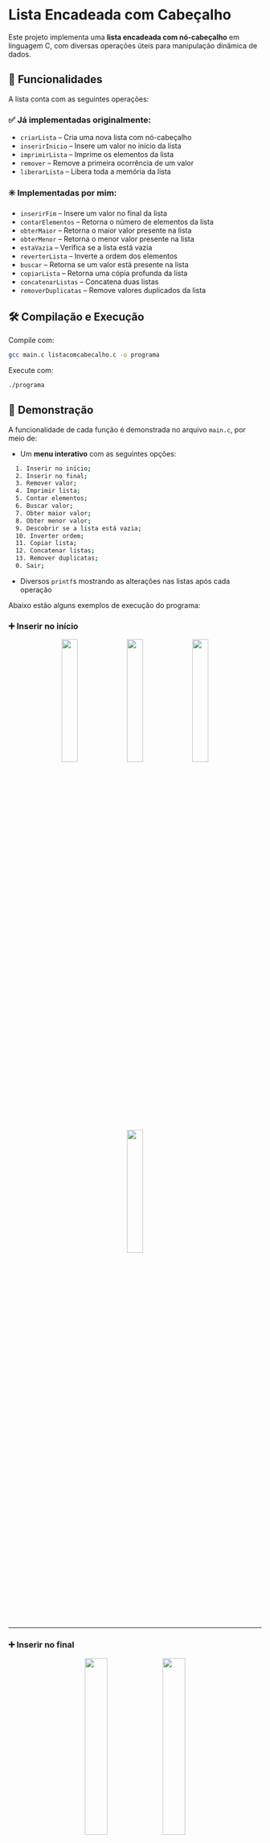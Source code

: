 # Lista Encadeada com Cabeçalho

Este projeto implementa uma **lista encadeada com nó-cabeçalho** em linguagem C, com diversas operações úteis para manipulação dinâmica de dados.

## 🧠 Funcionalidades

A lista conta com as seguintes operações:

### ✅ Já implementadas originalmente:
- `criarLista` – Cria uma nova lista com nó-cabeçalho
- `inserirInicio` – Insere um valor no início da lista
- `imprimirLista` – Imprime os elementos da lista
- `remover` – Remove a primeira ocorrência de um valor
- `liberarLista` – Libera toda a memória da lista

### ✳️ Implementadas por mim:
- `inserirFim` – Insere um valor no final da lista
- `contarElementos` – Retorna o número de elementos da lista
- `obterMaior` – Retorna o maior valor presente na lista
- `obterMenor` – Retorna o menor valor presente na lista
- `estaVazia` – Verifica se a lista está vazia
- `reverterLista` – Inverte a ordem dos elementos
- `buscar` – Retorna se um valor está presente na lista
- `copiarLista` – Retorna uma cópia profunda da lista
- `concatenarListas` – Concatena duas listas
- `removerDuplicatas` – Remove valores duplicados da lista

## 🛠️ Compilação e Execução

Compile com:

```bash
gcc main.c listacomcabecalho.c -o programa
```

Execute com:

```bash
./programa
```

## 🧪 Demonstração

A funcionalidade de cada função é demonstrada no arquivo `main.c`, por meio de:

- Um **menu interativo** com as seguintes opções:

```bash
  1. Inserir no início;
  2. Inserir no final;
  3. Remover valor;
  4. Imprimir lista;
  5. Contar elementos;
  6. Buscar valor;
  7. Obter maior valor;
  8. Obter menor valor;
  9. Descobrir se a lista está vazia;
  10. Inverter ordem;
  11. Copiar lista;
  12. Concatenar listas;
  13. Remover duplicatas;
  0. Sair;
```

- Diversos `printf`s mostrando as alterações nas listas após cada operação

Abaixo estão alguns exemplos de execução do programa:

### ➕ Inserir no início
<p align="center">
  <img src="img/inserirInicio01.png" width="25%" />
  <img src="img/inserirInicio02.png" width="25%" />
  <img src="img/inserirInicio03.png" width="25%" />
  <img src="img/inserirInicio04.png" width="25%" />
</p>

***

### ➕ Inserir no final
<p align="center">
  <img src="img/inserirFim01.png" width="30%" />
  <img src="img/inserirFim02.png" width="30%" />
</p>

***

### ❌ Remover valor
<p align="center">
  <img src="img/remover01.png" width="30%" />
  <img src="img/remover02.png" width="30%" />
</p>

***

### 📄 Imprimir lista
<p align="center">
  <img src="img/imprimir.png" width="30%" />
</p>

***

### 🔢 Contar elementos
<p align="center">
  <img src="img/contarElementos01.png" width="30%" />
</p>

***

### 🔍 Buscar valor
<p align="center">
  <img src="img/buscar01.png" width="30%" />
  <img src="img/buscar02.png" width="30%" />
</p>

***

### 🔺 Obter maior valor
<p align="center">
  <img src="img/maiorValor.png" width="30%" />
</p>

***

### 🔻 Obter menor valor
<p align="center">
  <img src="img/menorValor.png" width="30%" />
</p>

***

### 📭 Descobrir se a lista está vazia
<p align="center">
  <img src="img/estaVazia.png" width="30%" />
</p>

***

### 🔁 Inverter ordem
<p align="center">
  <img src="img/inverter.png" width="30%" />
</p>

***

### 📝 Copiar lista
<p align="center">
  <img src="img/copiar.png" width="30%" />
</p>

***

### 📎 Concatenar listas
<p align="center">
  <img src="img/concatenar.png" width="30%" />
</p>

***

### 🧹 Remover duplicatas
<p align="center">
  <img src="img/removerDuplicata.png" width="30%" />
</p>

***

### 🚪 Sair
<p align="center">
  <img src="img/sair.png" width="30%" />
</p>

## 📌 Observações

Este projeto foi desenvolvido como parte da disciplina de Estrutura de Dados I.  
O objetivo foi praticar o uso de listas encadeadas com cabeçalho em linguagem C.

## 🙋‍♀️ Autora

Projeto desenvolvido por Carolina Milano — Estudante de Análise e Desenvolvimento de Sistemas da UFPR.
